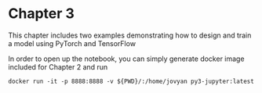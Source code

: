 # Chapter 3

This chapter includes two examples demonstrating how to design and train a model using PyTorch and TensorFlow

In order to open up the notebook, you can simply generate docker image included for Chapter 2 and run
```
docker run -it -p 8888:8888 -v ${PWD}/:/home/jovyan py3-jupyter:latest
```
